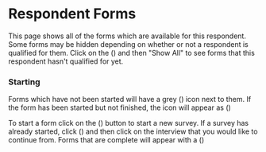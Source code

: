 # Respondent Forms
This page shows all of the forms which are available for this respondent. Some forms may be hidden
depending on whether or not a respondent is qualified for them. Click on the (<i class="mdi mdi-dots-vertical"></i>)
and then "Show All" to see forms that this respondent hasn't qualified for yet.

### Starting
Forms which have not been started will have a grey (<i class="icon mdi mdi-play-circle-outline"></i>) icon next to them.
If the form has been started but not finished, the icon will appear as (<i class="icon mdi mdi-clock-outline primary--text"></i>)
 
To start a form click on the (<i class="icon mdi mdi-play-circle-outline"></i>) button to start a new survey. If a survey
has already started, click (<i class="icon mdi mdi-arrow-down"></i>) and then click on the interview that you 
would like to continue from. Forms that are complete will appear with a (<i class="icon mdi mdi-check-circle green--text"></i>)
